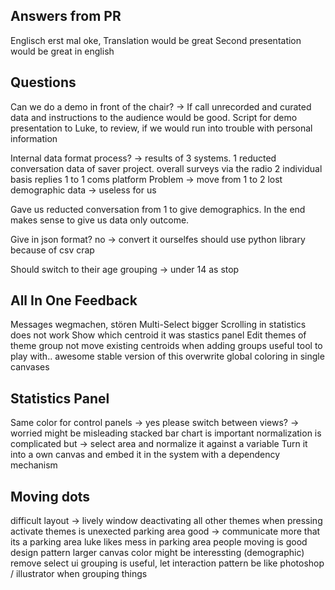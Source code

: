 ## Answers from PR
Englisch erst mal oke, Translation would be great
Second presentation would be great in english

## Questions
Can we do a demo in front of the chair?
-> If call unrecorded and curated data and instructions to the audience would be good. Script for demo presentation to Luke, to review, if we would run into trouble with personal information

Internal data format process?
-> results of 3 systems. 1 reducted conversation data of saver project. overall surveys via the radio 
2 individual basis replies 1 to 1 coms platform
Problem -> move from 1 to 2 lost demographic data -> useless for us

Gave us reducted conversation from 1 to give demographics.
In the end makes sense to give us data only outcome. 

Give in json format? no -> convert it ourselfes should use python library because of csv crap

Should switch to their age grouping -> under 14 as stop

## All In One Feedback
Messages wegmachen, stören
Multi-Select bigger
Scrolling in statistics does not work
Show which centroid it was stastics panel
Edit themes of theme group
not move existing centroids when adding groups
useful tool to play with.. awesome
stable version of this
overwrite global coloring in single canvases

## Statistics Panel
Same color for control panels -> yes please
switch between views? -> worried might be misleading
stacked bar chart is important
normalization is complicated but -> select area and normalize it against a variable
Turn it into a own canvas and embed it in the system with a dependency mechanism

## Moving dots
difficult layout -> lively window
deactivating all other themes when pressing activate themes is unexected
parking area good -> communicate more that its a parking area
luke likes mess in parking area
people moving is good design pattern
larger canvas
color might be interessting (demographic)
remove select ui
grouping is useful, let interaction pattern be like photoshop / illustrator when grouping things
